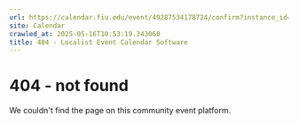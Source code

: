 ```yaml
---
url: https://calendar.fiu.edu/event/49287534178724/confirm?instance_id=49287586523269&return=https%3A%2F%2Fcalendar.fiu.edu%2Fmarc
site: Calendar
crawled_at: 2025-05-16T10:53:19.343060
title: 404 - Localist Event Calendar Software
---
```


# 404 - not found
We couldn't find the page on this community event platform.
